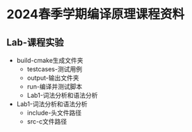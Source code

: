 # 2024春季学期编译原理课程资料

## Lab-课程实验
* build-cmake生成文件夹
  * testcases-测试用例
  * output-输出文件夹
  * run-编译并测试脚本
  * Lab1-词法分析和语法分析
* Lab1-词法分析和语法分析 
  * include-头文件路径
  * src-c文件路径
